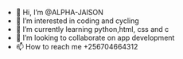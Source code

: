 - 👋 Hi, I’m @ALPHA-JAISON 
- 👀 I’m interested in coding and cycling
- 🌱 I’m currently learning python,html, css and c
- 💞️ I’m looking to collaborate on app development
- 📫 How to reach me +256704664312

<!---
ALPHA-JAISON/ALPHA-JAISON is a ✨ special ✨ repository because its `README.md` (this file) appears on your GitHub profile.
You can click the Preview link to take a look at your changes.
--->
